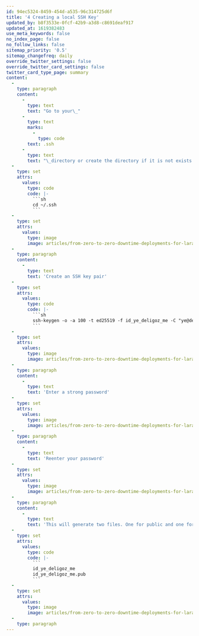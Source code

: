 ```yaml
---
id: 94ec5324-8459-454d-a535-96c314725d6f
title: '4 Creating a local SSH Key'
updated_by: b8f3533e-0fcf-42b9-a3d8-c8691deaf917
updated_at: 1619382483
use_meta_keywords: false
no_index_page: false
no_follow_links: false
sitemap_priority: '0.5'
sitemap_changefreq: daily
override_twitter_settings: false
override_twitter_card_settings: false
twitter_card_type_page: summary
content:
  -
    type: paragraph
    content:
      -
        type: text
        text: "Go to your\_"
      -
        type: text
        marks:
          -
            type: code
        text: .ssh
      -
        type: text
        text: "\_directory or create the directory if it is not exists yet."
  -
    type: set
    attrs:
      values:
        type: code
        code: |-
          ```sh
          cd ~/.ssh
          ```
  -
    type: set
    attrs:
      values:
        type: image
        image: articles/from-zero-to-zero-downtime-deployments-for-laravel/4-creating-a-local-ssh-key/4-creating-a-local-ssh-key-1.png
  -
    type: paragraph
    content:
      -
        type: text
        text: 'Create an SSH key pair'
  -
    type: set
    attrs:
      values:
        type: code
        code: |-
          ```sh
          ssh-keygen -o -a 100 -t ed25519 -f id_ye_deligoz_me -C "ye@deligoz.me"
          ```
  -
    type: set
    attrs:
      values:
        type: image
        image: articles/from-zero-to-zero-downtime-deployments-for-laravel/4-creating-a-local-ssh-key/4-creating-a-local-ssh-key-2.png
  -
    type: paragraph
    content:
      -
        type: text
        text: 'Enter a strong password'
  -
    type: set
    attrs:
      values:
        type: image
        image: articles/from-zero-to-zero-downtime-deployments-for-laravel/4-creating-a-local-ssh-key/4-creating-a-local-ssh-key-3.png
  -
    type: paragraph
    content:
      -
        type: text
        text: 'Reenter your password'
  -
    type: set
    attrs:
      values:
        type: image
        image: articles/from-zero-to-zero-downtime-deployments-for-laravel/4-creating-a-local-ssh-key/4-creating-a-local-ssh-key-4.png
  -
    type: paragraph
    content:
      -
        type: text
        text: 'This will generate two files. One for public and one for the private key'
  -
    type: set
    attrs:
      values:
        type: code
        code: |-
          ```
          id_ye_deligoz_me
          id_ye_deligoz_me.pub
          ```
  -
    type: set
    attrs:
      values:
        type: image
        image: articles/from-zero-to-zero-downtime-deployments-for-laravel/4-creating-a-local-ssh-key/4-creating-a-local-ssh-key-5.png
  -
    type: paragraph
---
```

